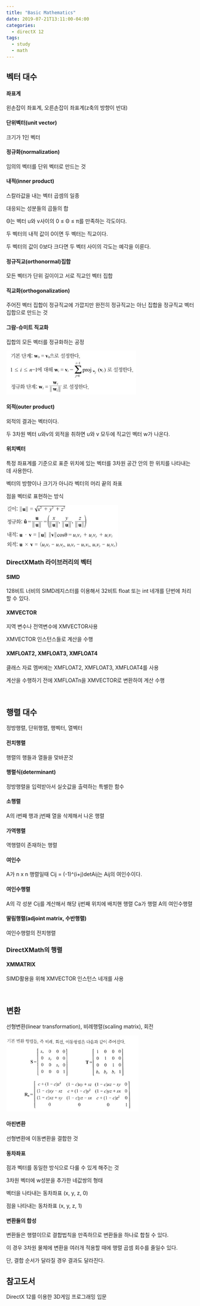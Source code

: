 ```yaml
---
title: "Basic Mathematics"
date: 2019-07-21T13:11:00-04:00
categories:
  - directX 12
tags:
  - study
  - math
---
```


## 벡터 대수
#### 좌표계
왼손잡이 좌표계, 오른손잡이 좌표계(z축의 방향이 반대)

#### 단위벡터(unit vector)

크기가 1인 벡터

#### 정규화(normalization)

임의의 벡터를 단위 벡터로 만드는 것

#### 내적(inner product)

스칼라값을 내는 벡터 곱셈의 일종

대응되는 성분들의 곱들의 합

Θ는 벡터 u와 v사이의 0 ≤ Θ ≤ π를 만족하는 각도이다.

두 벡터의 내적 값이 0이면 두 벡터는 직교이다.

두 벡터의 값이 0보다 크다면 두 벡터 사이의 각도는 예각을 이룬다.

#### 정규직교(orthonormal)집합

모든 벡터가 단위 길이이고 서로 직교인 벡터 집합

#### 직교화(orthogonalization)

주어진 벡터 집합이 정규직교에 가깝지만 완전히 정규직교는 아닌 집합을 정규직교 벡터 집합으로 만드는 것

#### 그람-슈미트 직교화

집합의 모든 벡터를 정규화하는 공정

![gram-schmidt](/assets/images/gram-schmidt.jpg)

#### 외적(outer product)

외적의 결과는 벡터이다.

두 3차원 벡터 u와v의 외적을 취하면 u와 v 모두에 직교인 벡터 w가 나온다.

#### 위치벡터

특정 좌표계를 기준으로 표준 위치에 있는 벡터를 3차원 공간 안의 한 위치를 나타내는 데 사용한다.

벡터의 방향이나 크기가 아니라 벡터의 머리 끝의 좌표

점을 벡터로 표현하는 방식

![vector1](/assets/images/vector1.jpg)

### DirectXMath 라이브러리의 벡터
#### SIMD

128비트 너비의 SIMD레지스터를 이용해서 32비트 float 또는 int 네개를 단번에 처리할 수 있다.

#### XMVECTOR

지역 변수나 전역변수에 XMVECTOR사용

XMVECTOR 인스턴스들로 계산을 수행

#### XMFLOAT2, XMFLOAT3, XMFLOAT4

클래스 자료 멤버에는 XMFLOAT2, XMFLOAT3, XMFLOAT4를 사용

계산을 수행하기 전에 XMFLOATn을 XMVECTOR로 변환하여 계산 수행

<br>

## 행렬 대수

정방행렬, 단위행렬, 행벡터, 열벡터

#### 전치행렬

행렬의 행들과 열들을 맞바꾼것

#### 행렬식(determinant)

정방행렬을 입력받아서 실숫값을 출력하는 특별한 함수

#### 소행렬

A의 i번째 행과 j번째 열을 삭제해서 나온 행렬

#### 가역행렬

역행렬이 존재하는 행렬

#### 여인수

A가 n x n 행렬일때 Cij = (-1)^(i+j)detAij는 Aij의 여인수이다.

#### 여인수행렬

A의 각 성분 Cij를 계산해서 해당 ij번째 위치에 배치핸 행렬 Ca가 행렬 A의 여인수행렬

#### 딸림행렬(adjoint matrix, 수반행렬)

여인수행렬의 전치행렬

### DirectXMath의 행렬
#### XMMATRIX

SIMD활용을 위해 XMVECTOR 인스턴스 네개를 사용

<br>

## 변환

선형변환(linear transformation), 비례행렬(scaling matrix), 회전

![matrix](/assets/images/matrix.jpg)

#### 아핀변환

선형변환에 이동변환을 결합한 것

#### 동차좌표

점과 벡터를 동일한 방식으로 다룰 수 있게 해주는 것

3차원 벡터에 w성분을 추가한 네값쌍의 형태

벡터을 나타내는 동차좌표 (x, y, z, 0)

점을 나타내는 동차좌표 (x, y, z, 1)

#### 변환들의 합성

변환들은 행렬이므로 결합법칙을 만족하므로 변환들을 하나로 합칠 수 있다.

이 경우 3차원 물체에 변환을 여러개 적용할 때에 행렬 곱셈 회수를 줄일수 있다.

단, 결합 순서가 달라질 경우 결과도 달라진다.

## 참고도서

DirectX 12를 이용한 3D게임 프로그래밍 입문
